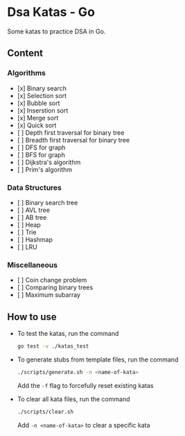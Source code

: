 # Dsa Katas - Go

Some katas to practice DSA in Go.

## Content

### Algorithms

- \[x\] Binary search
- \[x\] Selection sort
- \[x\] Bubble sort
- \[x\] Inserstion sort
- \[x\] Merge sort
- \[x\] Quick sort
- \[ \] Depth first traversal for binary tree
- \[ \] Breadth first traversal for binary tree
- \[ \] DFS for graph
- \[ \] BFS for graph
- \[ \] Dijkstra's algorithm
- \[ \] Prim's algorithm

### Data Structures

- \[ \] Binary search tree
- \[ \] AVL tree
- \[ \] AB tree
- \[ \] Heap
- \[ \] Trie
- \[ \] Hashmap
- \[ \] LRU

### Miscellaneous

- \[ \] Coin change problem
- \[ \] Comparing binary trees
- \[ \] Maximum subarray

## How to use

- To test the katas, run the command

  ```bash
  go test -v ./katas_test
  ```

- To generate stubs from template files, run the command

  ```bash
  ./scripts/generate.sh -n <name-of-kata>
  ```

  Add the `-f` flag to forcefully reset existing katas

- To clear all kata files, run the command

  ```bash
  ./scripts/clear.sh
  ```

  Add `-n <name-of-kata>` to clear a specific kata
